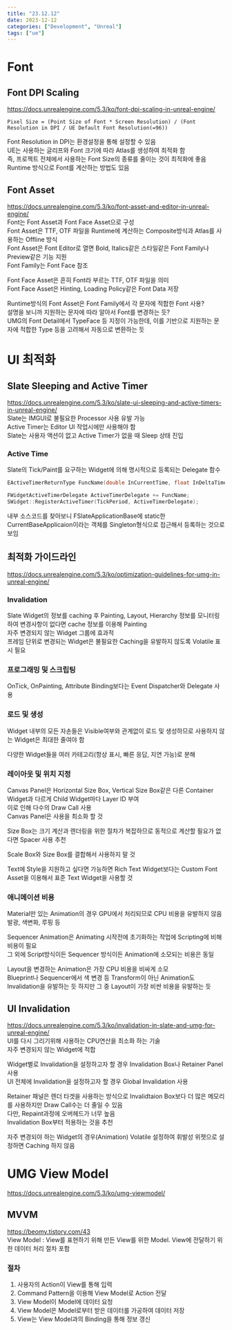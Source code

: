```yaml
---
title: "23.12.12"
date: 2023-12-12
categories: ["Development", "Unreal"]
tags: ["ue"]
---
```

# Font

## Font DPI Scaling
https://docs.unrealengine.com/5.3/ko/font-dpi-scaling-in-unreal-engine/
<br>
```
Pixel Size = (Point Size of Font * Screen Resolution) / (Font Resolution in DPI / UE Default Font Resolution(=96))
```
Font Resolution in DPI는 환경설정을 통해 설정할 수 있음
<br>
UE는 사용하는 글리프와 Font 크기에 따라 Atlas를 생성하여 최적화 함
<br>
즉, 프로젝트 전체에서 사용하는 Font Size의 종류를 줄이는 것이 최적화에 좋음
<br>
Runtime 방식으로 Font를 계산하는 방법도 있음

## Font Asset
https://docs.unrealengine.com/5.3/ko/font-asset-and-editor-in-unreal-engine/
<br>
Font는 Font Asset과 Font Face Asset으로 구성
<br>
Font Asset은 TTF, OTF 파일을 Runtime에 계산하는 Composite방식과 Atlas를 사용하는 Offline 방식
<br>
Font Asset은 Font Editor로 열면 Bold, Italics같은 스타일같은 Font Family나 Preview같은 기능 지원
<br>
Font Family는 Font Face 참조

Font Face Asset은 흔히 Font라 부르는 TTF, OTF 파일을 의미
<br>
Font Face Asset은 Hinting, Loading Policy같은 Font Data 저장

Runtime방식의 Font Asset은 Font Family에서 각 문자에 적합한 Font 사용?
<br>
설명을 보니까 지원하는 문자에 따라 알아서 Font를 변경하는 듯?
<br>
UMG의 Font Detail에서 TypeFace 등 지정이 가능한데, 이를 기반으로 지원하는 문자에 적합한 Type 등을 고려해서 자동으로 변환하는 듯

# UI 최적화

## Slate Sleeping and Active Timer
https://docs.unrealengine.com/5.3/ko/slate-ui-sleeping-and-active-timers-in-unreal-engine/
<br>
Slate는 IMGUI로 불필요한 Processor 사용 유발 가능
<br>
Active Timer는 Editor UI 작업시에만 사용해야 함
<br>
Slate는 사용자 액션이 없고 Active Timer가 없을 때 Sleep 상태 진입

### Active Time
Slate의 Tick/Paint를 요구하는 Widget에 의해 명시적으로 등록되는 Delegate 함수
```cpp
EActiveTimerReturnType FuncName(double InCurrentTime, float InDeltaTime);

FWidgetActiveTimerDelegate ActiveTimerDelegate += FuncName;
SWidget::RegisterActiveTimer(TickPeriod, ActiveTimerDelegate);
```
내부 소스코드를 찾아보니 FSlateApplicationBase에 static한 CurrentBaseApplicaion이라는 객체를 Singleton형식으로 접근해서 등록하는 것으로 보임

## 최적화 가이드라인
https://docs.unrealengine.com/5.3/ko/optimization-guidelines-for-umg-in-unreal-engine/
<br>

### Invalidation
Slate Widget의 정보를 caching 후 Painting, Layout, Hierarchy 정보를 모니터링하여 변경사항이 없다면 cache 정보를 이용해 Painting
<br>
자주 변경되지 않는 Widget 그룹에 효과적
<br>
프레임 단위로 변경되는 Widget은 불필요한 Caching을 유발하지 않도록 Volatile 표시 필요

### 프로그래밍 및 스크립팅
OnTick, OnPainting, Attribute Binding보다는 Event Dispatcher와 Delegate 사용

### 로드 및 생성
Widget 내부의 모든 자손들은 Visible여부와 관계없이 로드 및 생성하므로 사용하지 않는 Widget은 최대한 줄여야 함

다양한 Widget들을 여러 카테고리(항상 표시, 빠른 응답, 지연 가능)로 분해

### 레이아웃 및 위치 지정
Canvas Panel은 Horizontal Size Box, Vertical Size Box같은 다른 Container Widget과 다르게 Child Widget마다 Layer ID 부여
<br>
이로 인해 다수의 Draw Call 사용
<br>
Canvas Panel은 사용을 최소화 할 것

Size Box는 크기 계산과 렌더링을 위한 절차가 복잡하므로 동적으로 계산할 필요가 없다면 Spacer 사용 추천

Scale Box와 Size Box를 결합해서 사용하지 말 것

Text에 Style을 지원하고 싶다면 가능하면 Rich Text Widget보다는 Custom Font Asset을 이용해서 표준 Text Widget을 사용할 것

### 애니메이션 비용
Material만 있는 Animation의 경우 GPU에서 처리되므로 CPU 비용을 유발하지 않음
<br>
발광, 색변화, 루핑 등

Sequencer Animation은 Animating 시작전에 초기화하는 작업에 Scripting에 비해 비용이 필요
<br>
그 외에 Script방식이든 Sequencer 방식이든 Animation에 소모되는 비용은 동일

Layout을 변경하는 Animation은 가장 CPU 비용을 비싸게 소모
<br>
Blueprint나 Sequencer에서 색 변경 등 Transform이 아닌 Animation도 Invalidation을 유발하는 듯 하지만 그 중 Layout이 가장 비싼 비용을 유발하는 듯

## UI Invalidation
https://docs.unrealengine.com/5.3/ko/invalidation-in-slate-and-umg-for-unreal-engine/
<br>
UI를 다시 그리기위해 사용하는 CPU연산을 최소화 하는 기술
<br>
자주 변경되지 않는 Widget에 적합

Widget별로 Invalidation을 설정하고자 할 경우 Invalidation Box나 Retainer Panel 사용
<br>
UI 전체에 Invalidation을 설정하고자 할 경우 Global Invalidation 사용

Retainer 패널은 렌더 타겟을 사용하는 방식으로 Invalidtaion Box보다 더 많은 메모리를 사용하지만 Draw Call수는 더 줄일 수 있음
<br>
다만, Repaint과정에 오버헤드가 너무 높음
<br>
Invalidation Box부터 적용하는 것을 추천

자주 변경되야 하는 Widget의 경우(Animation) Volatile 설정하여 휘발성 위젯으로 설정하면 Caching 하지 않음 

# UMG View Model
https://docs.unrealengine.com/5.3/ko/umg-viewmodel/
<br>

## MVVM
https://beomy.tistory.com/43
<br>
View Model : View를 표현하기 위해 만든 View를 위한 Model. View에 전달하기 위한 데이터 처리 절차 포함

### 절차
1. 사용자의 Action이 View를 통해 입력
2. Command Pattern을 이용해 View Model로 Action 전달
3. View Model이 Model에 데이터 요청
4. View Model은 Model로부터 받은 데이터를 가공하여 데이터 저장
5. View는 View Model과의 Binding을 통해 정보 갱신